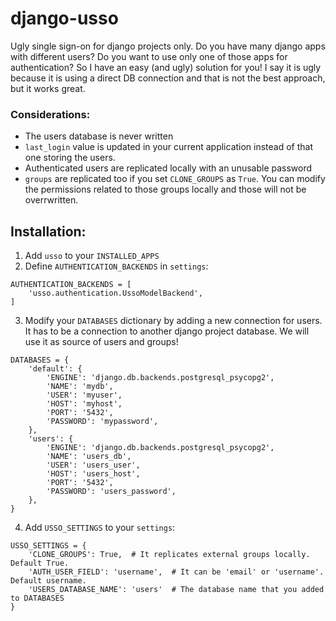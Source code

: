 # django-usso
Ugly single sign-on for django projects only.
Do you have many django apps with different users?
Do you want to use only one of those apps for authentication?
So I have an easy (and ugly) solution for you! I say it is ugly because it is using a direct DB connection and that is not the best approach, but it works great.

### Considerations:
- The users database is never written
- `last_login` value is updated in your current application instead of that one storing the users.
- Authenticated users are replicated locally with an unusable password
- `groups` are replicated too if you set `CLONE_GROUPS` as `True`. You can modify the permissions related to those groups locally and those will not be overrwritten.

## Installation:
1. Add `usso` to your `INSTALLED_APPS`
2. Define `AUTHENTICATION_BACKENDS` in `settings`:
```
AUTHENTICATION_BACKENDS = [
    'usso.authentication.UssoModelBackend',
]
```
3. Modify your `DATABASES` dictionary by adding a new connection for users. It has to be a connection to another django project database. We will use it as source of users and groups!
```
DATABASES = {
    'default': {
        'ENGINE': 'django.db.backends.postgresql_psycopg2',
        'NAME': 'mydb',
        'USER': 'myuser',
        'HOST': 'myhost',
        'PORT': '5432',
        'PASSWORD': 'mypassword',
    },
    'users': {
        'ENGINE': 'django.db.backends.postgresql_psycopg2',
        'NAME': 'users_db',
        'USER': 'users_user',
        'HOST': 'users_host',
        'PORT': '5432',
        'PASSWORD': 'users_password',
    },
}
```
4. Add `USSO_SETTINGS` to your `settings`:
```
USSO_SETTINGS = {
    'CLONE_GROUPS': True,  # It replicates external groups locally. Default True.
    'AUTH_USER_FIELD': 'username',  # It can be 'email' or 'username'. Default username.
    'USERS_DATABASE_NAME': 'users'  # The database name that you added to DATABASES
}
```
